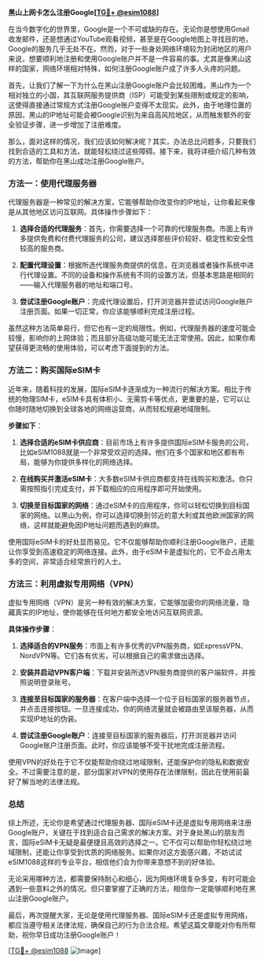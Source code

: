 **黑山上网卡怎么注册Google[[TG💪+ @esim1088](https://t.me/s/esim1088)]**

在当今数字化的世界里，Google是一个不可或缺的存在。无论你是想使用Gmail收发邮件，还是想通过YouTube观看视频，甚至是在Google地图上寻找目的地，Google的服务几乎无处不在。然而，对于一些身处网络环境较为封闭地区的用户来说，想要顺利地注册和使用Google账户并不是一件容易的事。尤其是像黑山这样的国家，网络环境相对特殊，如何注册Google账户成了许多人头疼的问题。

首先，让我们了解一下为什么在黑山注册Google账户会比较困难。黑山作为一个相对独立的小国，其互联网服务提供商（ISP）可能受到某些限制或规定的影响，这使得直接通过常规方式注册Google账户变得不太现实。此外，由于地理位置的原因，黑山的IP地址可能会被Google识别为来自高风险地区，从而触发额外的安全验证步骤，进一步增加了注册难度。

那么，面对这样的情况，我们应该如何解决呢？其实，办法总比问题多，只要我们找到合适的工具和方法，就能轻松绕过这些障碍。接下来，我将详细介绍几种有效的方法，帮助你在黑山成功注册Google账户。

### 方法一：使用代理服务器

代理服务器是一种常见的解决方案，它能够帮助你改变你的IP地址，让你看起来像是从其他地区访问互联网。具体操作步骤如下：

1. **选择合适的代理服务**：首先，你需要选择一个可靠的代理服务商。市面上有许多提供免费和付费代理服务的公司，建议选择那些评价较好、稳定性和安全性较高的服务商。
   
2. **配置代理设置**：根据所选代理服务商提供的信息，在浏览器或者操作系统中进行代理设置。不同的设备和操作系统有不同的设置方法，但基本思路是相同的——输入代理服务器的地址和端口号。

3. **尝试注册Google账户**：完成代理设置后，打开浏览器并尝试访问Google账户注册页面。如果一切正常，你应该能够顺利完成注册过程。

虽然这种方法简单易行，但它也有一定的局限性。例如，代理服务器的速度可能会较慢，影响你的上网体验；而且部分高级功能可能无法正常使用。因此，如果你希望获得更流畅的使用体验，可以考虑下面提到的方法。

### 方法二：购买国际eSIM卡

近年来，随着科技的发展，国际eSIM卡逐渐成为一种流行的解决方案。相比于传统的物理SIM卡，eSIM卡具有体积小、无需剪卡等优点，更重要的是，它可以让你随时随地切换到全球各地的网络运营商，从而轻松规避地域限制。

**步骤如下**：

1. **选择合适的eSIM卡供应商**：目前市场上有许多提供国际eSIM卡服务的公司，比如eSIM1088就是一个非常受欢迎的选择。他们在多个国家和地区都有布局，能够为你提供多样化的网络选择。

2. **在线购买并激活eSIM卡**：大多数eSIM卡供应商都支持在线购买和激活。你只需按照指引完成支付，并下载相应的应用程序即可开始使用。

3. **切换至目标国家的网络**：通过eSIM卡的应用程序，你可以轻松切换到目标国家的网络。以黑山为例，你可以选择切换到邻近的意大利或其他欧洲国家的网络，这样就能避免因IP地址问题而遇到的麻烦。

使用国际eSIM卡的好处显而易见。它不仅能够帮助你顺利注册Google账户，还能让你享受到高速稳定的网络连接。此外，由于eSIM卡是虚拟化的，它不会占用太多的空间，非常适合经常旅行的人士。

### 方法三：利用虚拟专用网络（VPN）

虚拟专用网络（VPN）是另一种有效的解决方案，它能够加密你的网络流量，隐藏真实的IP地址，使你能够在任何地方都安全地访问互联网资源。

**具体操作步骤**：

1. **选择适合的VPN服务**：市面上有许多优秀的VPN服务商，如ExpressVPN、NordVPN等。它们各有优劣，可以根据自己的需求做出选择。

2. **安装并启动VPN客户端**：下载并安装所选VPN服务商提供的客户端软件，并按照说明登录账号。

3. **连接至目标国家的服务器**：在客户端中选择一个位于目标国家的服务器节点，并点击连接按钮。一旦连接成功，你的网络流量就会被路由至该服务器，从而实现IP地址的伪装。

4. **尝试注册Google账户**：连接至目标国家的服务器后，打开浏览器并访问Google账户注册页面。此时，你应该能够不受干扰地完成注册流程。

使用VPN的好处在于它不仅能帮助你绕过地域限制，还能保护你的隐私和数据安全。不过需要注意的是，部分国家对VPN的使用存在法律限制，因此在使用前最好了解当地的法律法规。

### 总结

综上所述，无论你是希望通过代理服务器、国际eSIM卡还是虚拟专用网络来注册Google账户，关键在于找到适合自己需求的解决方案。对于身处黑山的朋友而言，国际eSIM卡无疑是最便捷且高效的选择之一。它不仅可以帮助你轻松绕过地域限制，还能让你享受到优质的网络服务。如果你对这方面感兴趣，不妨试试eSIM1088这样的专业平台，相信他们会为你带来意想不到的好体验。

无论采用哪种方法，都需要保持耐心和细心，因为网络环境复杂多变，有时可能会遇到一些意料之外的情况。但只要掌握了正确的方法，相信你一定能够顺利地在黑山注册Google账户。

最后，再次提醒大家，无论是使用代理服务器、国际eSIM卡还是虚拟专用网络，都应当遵守相关法律法规，确保自己的行为合法合规。希望这篇文章能对你有所帮助，祝你早日成功注册Google账户！

[[TG💪+ @esim1088](https://t.me/s/esim1088) ![Image](https://i.postimg.cc/4NQfJmqS/Snipaste-2025-05-13-00-14-12.png)]